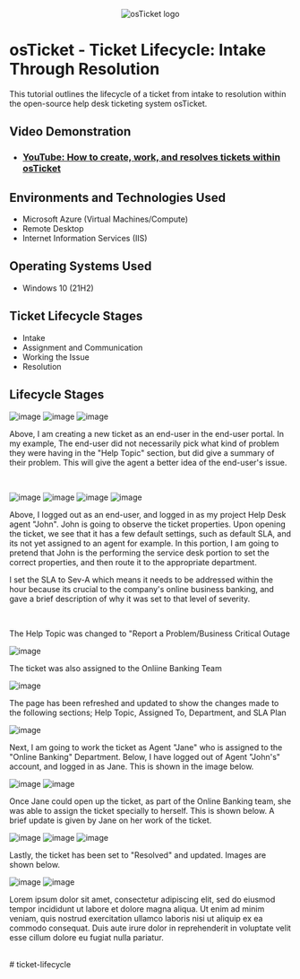 <p align="center">
<img src="https://i.imgur.com/Clzj7Xs.png" alt="osTicket logo"/>
</p>

<h1>osTicket - Ticket Lifecycle: Intake Through Resolution</h1>
This tutorial outlines the lifecycle of a ticket from intake to resolution within the open-source help desk ticketing system osTicket.<br />


<h2>Video Demonstration</h2>

- ### [YouTube: How to create, work, and resolves tickets within osTicket](https://www.youtube.com)

<h2>Environments and Technologies Used</h2>

- Microsoft Azure (Virtual Machines/Compute)
- Remote Desktop
- Internet Information Services (IIS)

<h2>Operating Systems Used </h2>

- Windows 10</b> (21H2)

<h2>Ticket Lifecycle Stages</h2>

- Intake
- Assignment and Communication
- Working the Issue
- Resolution

<h2>Lifecycle Stages</h2>

<p>

![image](https://github.com/user-attachments/assets/82869312-644a-47fc-89d6-8f37dd911125) ![image](https://github.com/user-attachments/assets/fa5aea8d-81f3-4370-bd33-a4912aed6dfe) ![image](https://github.com/user-attachments/assets/703c5630-4e5b-4480-b90f-6b7bb5b76809)



</p>
<p>
Above, I am creating a new ticket as an end-user in the end-user portal. In my example, The end-user did not necessarily pick what kind of problem they were having in the "Help Topic" section, but did give a summary of their problem. This will give the agent a better idea of the end-user's issue.  
</p>
<br />

<p>

![image](https://github.com/user-attachments/assets/4e4f23a4-3f8a-4ee0-8662-d680acddc304) ![image](https://github.com/user-attachments/assets/2e16afd4-72b7-4844-8976-1294e10c30f4) ![image](https://github.com/user-attachments/assets/e3c9f390-6289-4e79-ac54-d992aa60f713) ![image](https://github.com/user-attachments/assets/91ce561e-158b-4182-aa51-83f908f7669a)




</p>
<p>
Above, I logged out as an end-user, and logged in as my project Help Desk agent "John". John is going to observe the ticket properties. Upon opening the ticket, we see that it has a few default settings, such as default SLA, and its not yet assigned to an agent for example. In this portion, I am going to pretend that John is the performing the service desk portion to set the correct properties, and then route it to the appropriate department.

I set the SLA to Sev-A which means it needs to be addressed within the hour because its crucial to the company's online business banking, and gave a brief description of why it was set to that level of severity. 
</p>
<br />

<p> 

  The Help Topic was changed to "Report a Problem/Business Critical Outage

  ![image](https://github.com/user-attachments/assets/29aa81d0-8608-43e6-8a67-350527a7aa33)

The ticket was also assigned to the Onliine Banking Team

![image](https://github.com/user-attachments/assets/f283efa0-88e9-48ed-9690-d855cb7bbfb0)

The page has been refreshed and updated to show the changes made to the following sections; Help Topic, Assigned To, Department, and SLA Plan

![image](https://github.com/user-attachments/assets/5e74dbdc-36f7-4592-9538-af7d84225f2c)

Next, I am going to work the ticket as Agent "Jane" who is assigned to the "Online Banking" Department. Below, I have logged out of Agent "John's" account, and logged in as Jane. This is shown in the image below.

![image](https://github.com/user-attachments/assets/cb3a9236-e29e-45dd-9103-70c0aad5db24)
![image](https://github.com/user-attachments/assets/c6b8d4c5-7d98-435e-b277-96e15c5db252)

Once Jane could open up the ticket, as part of the Online Banking team, she was able to assign the ticket specially to herself. This is shown below. A brief update is given by Jane on her work of the ticket.

![image](https://github.com/user-attachments/assets/03e30cd9-9411-424b-9b2a-00ee95c10f2c) ![image](https://github.com/user-attachments/assets/aeeafb54-6630-4ee5-ac49-a7a99a3303e2) 
![image](https://github.com/user-attachments/assets/7c114968-c5c0-46e3-a932-419200631d78)

Lastly, the ticket has been set to "Resolved" and updated. Images are shown below.

![image](https://github.com/user-attachments/assets/fd8bdb5d-bfd8-4799-80dd-142030fc985b)
![image](https://github.com/user-attachments/assets/a61e3441-195a-45dd-85cd-db533b385830)


</p>
<p>
Lorem ipsum dolor sit amet, consectetur adipiscing elit, sed do eiusmod tempor incididunt ut labore et dolore magna aliqua. Ut enim ad minim veniam, quis nostrud exercitation ullamco laboris nisi ut aliquip ex ea commodo consequat. Duis aute irure dolor in reprehenderit in voluptate velit esse cillum dolore eu fugiat nulla pariatur.
</p>
<br /># ticket-lifecycle
